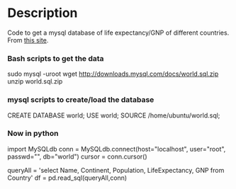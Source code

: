 # Description
Code to get a mysql database of life expectancy/GNP of different countries. From [this site](http://moderndata.plot.ly/graph-data-from-mysql-database-in-python/).

### Bash scripts to get the data
sudo mysql -uroot
wget http://downloads.mysql.com/docs/world.sql.zip
unzip world.sql.zip

### mysql scripts to create/load the database 
CREATE DATABASE world;
USE world;
SOURCE /home/ubuntu/world.sql;

###  Now in python
import MySQLdb
conn = MySQLdb.connect(host="localhost", user="root", passwd="", db="world")
cursor = conn.cursor()

queryAll = 'select Name, Continent, Population, LifeExpectancy, GNP from Country'
df = pd.read_sql(queryAll,conn)
